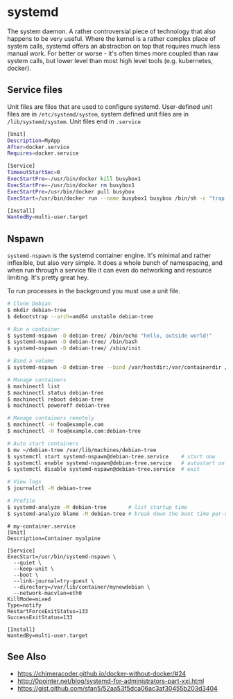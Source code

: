# systemd
The system daemon. A rather controversial piece of technology that also happens
to be very useful. Where the kernel is a rather complex place of system calls,
systemd offers an abstraction on top that requires much less manual work. For
better or worse - it's often times more coupled than raw system calls, but
lower level than most high level tools (e.g. kubernetes, docker).

## Service files
Unit files are files that are used to configure systemd. User-defined unit
files are in `/etc/systemd/system`, system defined unit files are in
`/lib/systemd/system`. Unit files end in `.service`

```sh
[Unit]
Description=MyApp
After=docker.service
Requires=docker.service

[Service]
TimeoutStartSec=0
ExecStartPre=-/usr/bin/docker kill busybox1
ExecStartPre=-/usr/bin/docker rm busybox1
ExecStartPre=/usr/bin/docker pull busybox
ExecStart=/usr/bin/docker run --name busybox1 busybox /bin/sh -c "trap 'exit 0' INT TERM; while true; do echo Hello World; sleep 1; done"

[Install]
WantedBy=multi-user.target
````

## Nspawn
`systemd-nspawn` is the systemd container engine. It's minimal and rather
inflexible, but also very simple. It does a whole bunch of namespacing, and
when run through a service file it can even do networking and resource
limiting. It's pretty great hey.

To run processes in the background you must use a unit file.

```sh
# Clone Debian
$ mkdir debian-tree
$ debootstrap --arch=amd64 unstable debian-tree

# Run a container
$ systemd-nspawn -D debian-tree/ /bin/echo "hello, outside world!"
$ systemd-nspawn -D debian-tree/ /bin/bash
$ systemd-nspawn -D debian-tree/ /sbin/init

# Bind a volume
$ systemd-nspawn -D debian-tree --bind /var/hostdir:/var/containerdir /bin/sh

# Manage containers
$ machinectl list
$ machinectl status debian-tree
$ machinectl reboot debian-tree
$ machinectl poweroff debian-tree

# Manage containers remotely
$ machinectl -H foo@example.com
$ machinectl -H foo@example.com:debian-tree

# Auto start containers
$ mv ~/debian-tree /var/lib/machines/debian-tree
$ systemctl start systemd-nspawn@debian-tree.service    # start now
$ systemctl enable systemd-nspawn@debian-tree.service   # autostart on boot
$ systemctl disable systemd-nspawn@debian-tree.service  # exit

# View logs
$ journalctl -M debian-tree

# Profile
$ systemd-analyze -M debian-tree       # list startup time
$ systemd-analyze blame -M debian-tree # break down the boot time per-unit
```

```systemd
# my-container.service
[Unit]
Description=Container myalpine

[Service]
ExecStart=/usr/bin/systemd-nspawn \
  --quiet \
  --keep-unit \
  --boot \
  --link-journal=try-guest \
  --directory=/var/lib/container/mynewdebian \
  --network-macvlan=eth0
KillMode=mixed
Type=notify
RestartForceExitStatus=133
SuccessExitStatus=133

[Install]
WantedBy=multi-user.target
```

## See Also
- https://chimeracoder.github.io/docker-without-docker/#24
- http://0pointer.net/blog/systemd-for-administrators-part-xxi.html
- https://gist.github.com/sfan5/52aa53f5dca06ac3af30455b203d3404
